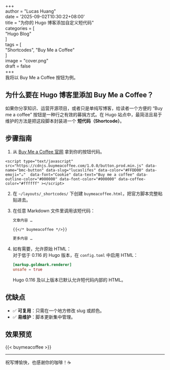 +++  
author = "Lucas Huang"  
date = '2025-09-02T10:30:22+08:00'  
title = "为你的 Hugo 博客添加自定义短代码"  
categories = [  
    "Hugo Blog"  
]  
tags = [  
    "Shortcodes",
    "Buy Me a Coffee"  
]  
image = "cover.png"  
draft = false  
+++  
我将以 Buy Me a Coffee 按钮为例。  

## 为什么要在 Hugo 博客里添加 **Buy Me a Coffee**？

如果你分享知识、运营开源项目，或者只是单纯写博客，给读者一个方便的 “Buy me a coffee” 按钮是一种行之有效的募捐方式。在 Hugo 站点中，最简洁且易于维护的方法是把这段脚本封装进一个 **短代码（Shortcode）**。

## 步骤指南  
1. 从 [Buy Me a Coffee 官网](https://studio.buymeacoffee.com/) 拿到你的按钮代码。  
```
<script type="text/javascript" src="https://cdnjs.buymeacoffee.com/1.0.0/button.prod.min.js" data-name="bmc-button" data-slug="lucaslifes" data-color="#FFDD00" data-emoji="☕️"  data-font="Cookie" data-text="Buy me a coffee" data-outline-color="#000000" data-font-color="#000000" data-coffee-color="#ffffff" ></script>
```

2. 在 `~/layouts/_shortcodes/` 下创建 `buymeacoffee.html`，把官方脚本完整粘贴进去。  

3. 在任意 Markdown 文件里调用该短代码：  
   ```markdown
   文章内容 …

   {{</* buymeacoffee */>}}

   更多内容 …
   ```

3. 如有需要，允许原始 HTML：  
   对于低于 0.116 的 Hugo 版本，在 `config.toml` 中启用 HTML：  
   ```toml
   [markup.goldmark.renderer]
   unsafe = true
   ```  
   Hugo 0.116 及以上版本已默认允许短代码内部的 HTML。  

## 优缺点  

- ✅ **可复用**：只需在一个地方修改 slug 或颜色。  
- ✅ **易维护**：脚本更新集中管理。  

## 效果预览  

{{< buymeacoffee >}}

---  

祝写博愉快，也感谢你的咖啡！☕️